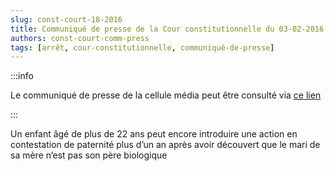 ```yaml
---   
slug: const-court-18-2016
title: Communiqué de presse de la Cour constitutionnelle du 03-02-2016
authors: const-court-comm-press
tags: [arrêt, cour-constitutionnelle, communiqué-de-presse]
---
```


:::info

Le communiqué de presse de la cellule média peut être consulté via [ce lien](https://www.const-court.be/public/f/2016/2016-018f-info.pdf) 

:::

Un enfant âgé de plus de 22 ans peut encore introduire une action en contestation de paternité plus d’un an après avoir découvert que le mari de sa mère n’est pas son père biologique
